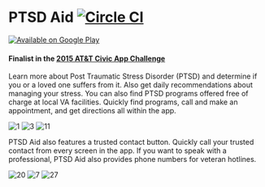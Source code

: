 # PTSD Aid [![Circle CI](https://circleci.com/gh/TylerCarberry/PTSD-Aid.svg?style=svg)](https://circleci.com/gh/TylerCarberry/PTSD-Aid)

[![Available on Google Play](https://cloud.githubusercontent.com/assets/6628497/12313130/db2133a6-ba32-11e5-883f-636fac12c0cb.png)](https://play.google.com/store/apps/details?id=com.tytanapps.ptsd)

#### Finalist in the [2015 AT&T Civic App Challenge](http://njcivicapp.com/)

Learn more about Post Traumatic Stress Disorder (PTSD) and determine if you or a loved one suffers from it. Also get daily recommendations about managing your stress.
You can also find PTSD programs offered free of charge at local VA facilities. Quickly find programs, call and make an appointment, and get directions all within the app.

![1](https://cloud.githubusercontent.com/assets/6628497/11611002/06ec4484-9b85-11e5-85d8-7c6407298cdd.png)  ![3](https://cloud.githubusercontent.com/assets/6628497/11611003/06ecadb6-9b85-11e5-9a30-9ed478c4fa8b.png)  ![11](https://cloud.githubusercontent.com/assets/6628497/11610999/06ea3f7c-9b85-11e5-9430-7b24ec555b75.png)





PTSD Aid also features a trusted contact button. Quickly call your trusted contact from every screen in the app. If you want to speak with a professional, PTSD Aid also provides phone numbers for veteran hotlines.

![20](https://cloud.githubusercontent.com/assets/6628497/11611000/06ebcd6a-9b85-11e5-849a-642df1d42e35.png)  ![7](https://cloud.githubusercontent.com/assets/6628497/11611004/06ee2a42-9b85-11e5-9a9e-818ab8800922.png)  ![27](https://cloud.githubusercontent.com/assets/6628497/11611005/06f6fc6c-9b85-11e5-90bd-56e4508dbfee.png)
